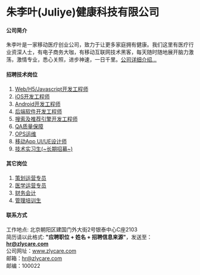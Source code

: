 朱李叶(Juliye)健康科技有限公司
======

#### 公司简介
朱李叶是一家移动医疗创业公司，致力于让更多家庭拥有健康。我们这里有医疗行业资深人士，有电子商务大咖，有移动互联网技术黑客，每天随时随地展开脑力激荡，激情专业，悉心关照，进步神速，一日千里。[公司详细介绍...](jd/detail.md)  
  
#### 招聘技术岗位
1. [Web/H5/Javascript开发工程师](jd/web.md)  
2. [iOS开发工程师](jd/ios.md)  
3. [Android开发工程师](jd/android.md)  
4. [后端软件开发工程师](jd/nodejs.md)  
5. [搜索及推荐引擎开发工程师](jd/search.md)
6. [QA质量保障](jd/qa.md)
7. [OPS运维](jd/ops.md)
8. [移动App UI/UE设计师](jd/ui.md)
9. [技术实习生(~长期招募~)](jd/tec_intern.md)

#### 其它岗位
1. [策划运营专员](jd/plan_op.md)
2. [医学运营专员](jd/med_op.md)
3. [财务会计](jd/financial.md)
4. [管理培训生](jd/man_intern.md)

#### 联系方式
工作地点: 北京朝阳区建国门外大街2号银泰中心C座2103    
简历请以此格式: **"应聘职位 + 姓名 + 招聘信息来源"**，发送至：**hr@zlycare.com**    
公司网址：www.zlycare.com    
邮箱：hr@zlycare.com    
邮编：100022    
